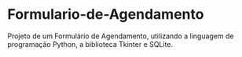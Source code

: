 # Formulario-de-Agendamento
Projeto de um Formulário de Agendamento, utilizando a linguagem de programação Python, a biblioteca Tkinter e SQLite.
<urlimg src="https://github.com/ThatianeCosta/Formulario-de-Agendamento/issues/1#issue-2432466699">
